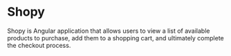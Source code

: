 # Shopy
Shopy is Angular application that allows users to view a list of available products to purchase, add them to a shopping cart, and ultimately complete the checkout process.
